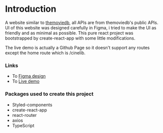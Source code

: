 # Introduction
A website similar to [themoviedb](https://www.themoviedb.org/), all APIs are from themoviedb's public APIs. UI of this website was designed carefully in Figma, i tried to make the UI as friendly and as minimal as possible. This pure react project was bootstrapped by create-react-app with some little modifications. 

The live demo is actually a Github Page so it doesn't support any routes except the home route which is /cinelib. 

### Links
- To [Figma design](https://www.figma.com/proto/pgmeD9eD5ImKXJcrZvZU15/Mockup?page-id=111%3A0&node-id=128%3A327&viewport=857%2C393%2C0.23570632934570312&scaling=min-zoom&starting-point-node-id=128%3A327) 
- To [Live demo](https://ducluong-vn.github.io/cinelib/)

### Packages used to create this project
- Styled-components
- create-react-app
- react-router
- axios
- TypeScript